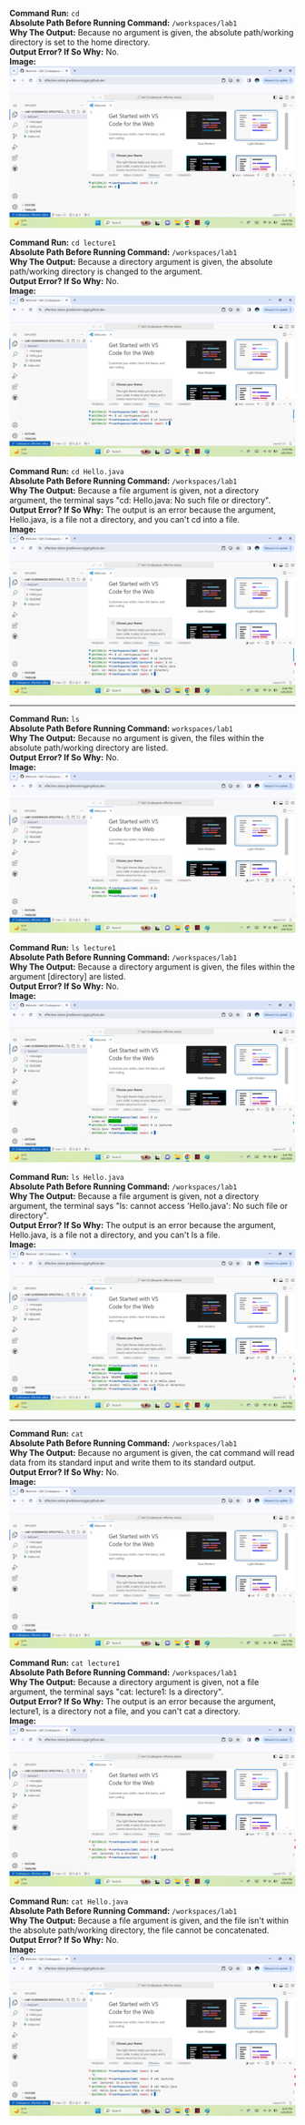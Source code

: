 **Command Run:** `cd`
<br>**Absolute Path Before Running Command:** `/workspaces/lab1`
<br>**Why The Output:** Because no argument is given, the absolute path/working directory is set to the home directory.
<br>**Output Error? If So Why:** No.
<br>**Image:** ![Image](cd1.png)

**Command Run:** `cd lecture1`
<br>**Absolute Path Before Running Command:** `/workspaces/lab1`
<br>**Why The Output:** Because a directory argument is given, the absolute path/working directory is changed to the argument.
<br>**Output Error? If So Why:** No.
<br>**Image:** ![Image](cd2.png)

**Command Run:** `cd Hello.java`
<br>**Absolute Path Before Running Command:** `/workspaces/lab1`
<br>**Why The Output:** Because a file argument is given, not a directory argument, the terminal says "cd: Hello.java: No such file or directory".
<br>**Output Error? If So Why:** The output is an error because the argument, Hello.java, is a file not a directory, and you can't cd into a file.
<br>**Image:** ![Image](cd3.png)

----------------------------------------------------------------------------------------------------------------------------------------------------------------------------
**Command Run:** `ls`
<br>**Absolute Path Before Running Command:** `workspaces/lab1`
<br>**Why The Output:** Because no argument is given, the files within the absolute path/working directory are listed.
<br>**Output Error? If So Why:** No.
<br>**Image:** ![Image](ls1.png)

**Command Run:** `ls lecture1`
<br>**Absolute Path Before Running Command:** `/workspaces/lab1`
<br>**Why The Output:** Because a directory argument is given, the files within the argument [directory] are listed.
<br>**Output Error? If So Why:** No.
<br>**Image:** ![Image](ls2.png)

**Command Run:** `ls Hello.java`
<br>**Absolute Path Before Running Command:** `/workspaces/lab1`
<br>**Why The Output:** Because a file argument is given, not a directory argument, the terminal says "ls: cannot access 'Hello.java': No such file or directory".
<br>**Output Error? If So Why:** The output is an error because the argument, Hello.java, is a file not a directory, and you can't ls a file.
<br>**Image:** ![Image](ls3.png)

----------------------------------------------------------------------------------------------------------------------------------------------------------------------------
**Command Run:** `cat`
<br>**Absolute Path Before Running Command:** `/workspaces/lab1`
<br>**Why The Output:** Because no argument is given, the cat command will read data from its standard input and write them to its standard output.
<br>**Output Error? If So Why:** No.
<br>**Image:** ![Image](cat1.png)

**Command Run:** `cat lecture1`
<br>**Absolute Path Before Running Command:** `/workspaces/lab1`
<br>**Why The Output:** Because a directory argument is given, not a file argument, the terminal says "cat: lecture1: Is a directory".
<br>**Output Error? If So Why:** The output is an error because the argument, lecture1, is a directory not a file, and you can't cat a directory.
<br>**Image:** ![Image](cat2.png)

**Command Run:** `cat Hello.java`
<br>**Absolute Path Before Running Command:** `/workspaces/lab1`
<br>**Why The Output:** Because a file argument is given, and the file isn't within the absolute path/working directory, the file cannot be concatenated.
<br>**Output Error? If So Why:** No.
<br>**Image:** ![Image](cat3.png)
